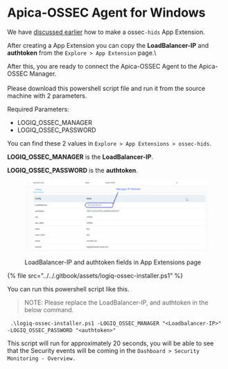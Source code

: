 # Apica-OSSEC Agent for Windows

We have [discussed earlier](https://docs.logiq.ai/integrations/ossec-variants-ossec-wazuh-atomic) how to make a ossec`-hids` App Extension.



After creating a App Extension you can copy the **LoadBalancer-IP** and **authtoken** from the `Explore > App Extension` page.\


After this, you are ready to connect the Apica-OSSEC Agent to the Apica-OSSEC Manager.\
\
Please download this powershell script file and run it from the source machine with 2 parameters.

Required Parameters:

* LOGIQ\_OSSEC\_MANAGER
* LOGIQ\_OSSEC\_PASSWORD

You can find these 2 values in `Explore > App Extensions > ossec-hids`.

**LOGIQ\_OSSEC\_MANAGER** is the **LoadBalancer-IP**.

**LOGIQ\_OSSEC\_PASSWORD** is the **authtoken**.

<figure><img src="../../.gitbook/assets/ossec-display.jpg" alt=""><figcaption><p>LoadBalancer-IP and authtoken fields in App Extensions page</p></figcaption></figure>



{% file src="../../.gitbook/assets/logiq-ossec-installer.ps1" %}

You can run this powershell script like this.

> NOTE: Please replace the LoadBalancer-IP, and authtoken in the below command.

```
 .\logiq-ossec-installer.ps1 -LOGIQ_OSSEC_MANAGER "<Loadbalancer-IP>" -LOGIQ_OSSEC_PASSWORD "<authtoken>"
```



This script will run for approximately 20 seconds, you will be able to see that the Security events will be coming in the `Dashboard > Security Monitoring - Overview.`
